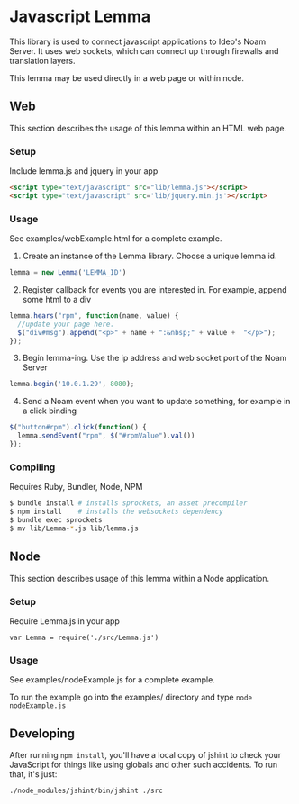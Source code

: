 # Javascript Lemma

This library is used to connect javascript applications to Ideo's Noam Server.
It uses web sockets, which can connect up through firewalls and translation layers.

This lemma may be used directly in a web page or within node.

## Web

This section describes the usage of this lemma within an HTML web page.

### Setup

Include lemma.js and jquery in your app

```html
<script type="text/javascript" src="lib/lemma.js"></script>
<script type="text/javascript" src='lib/jquery.min.js'></script>
```

### Usage

See examples/webExample.html for a complete example.

1. Create an instance of the Lemma library.  Choose a unique lemma id.

```javascript
lemma = new Lemma('LEMMA_ID')
```

2. Register callback for events you are interested in. For example, append some html to a div

```javascript
lemma.hears("rpm", function(name, value) {
  //update your page here.
  $("div#msg").append("<p>" + name + ":&nbsp;" + value +  "</p>");
});
```

3. Begin lemma-ing. Use the ip address and web socket port of the Noam Server

```javascript
lemma.begin('10.0.1.29', 8080);
```

4. Send a Noam event when you want to update something, for example in a click binding

```javascript
$("button#rpm").click(function() {
  lemma.sendEvent("rpm", $("#rpmValue").val())
});
```

### Compiling

Requires Ruby, Bundler, Node, NPM

```bash
$ bundle install # installs sprockets, an asset precompiler
$ npm install    # installs the websockets dependency
$ bundle exec sprockets
$ mv lib/Lemma-*.js lib/lemma.js
```

## Node

This section describes usage of this lemma within a Node application.

### Setup

Require Lemma.js in your app

```javasript
var Lemma = require('./src/Lemma.js')
```

### Usage

See examples/nodeExample.js for a complete example.

To run the example go into the examples/ directory and type `node nodeExample.js`


## Developing

After running `npm install`, you'll have a local copy of jshint to check your
JavaScript for things like using globals and other such accidents. To run that, it's just:

```bash
./node_modules/jshint/bin/jshint ./src
```

